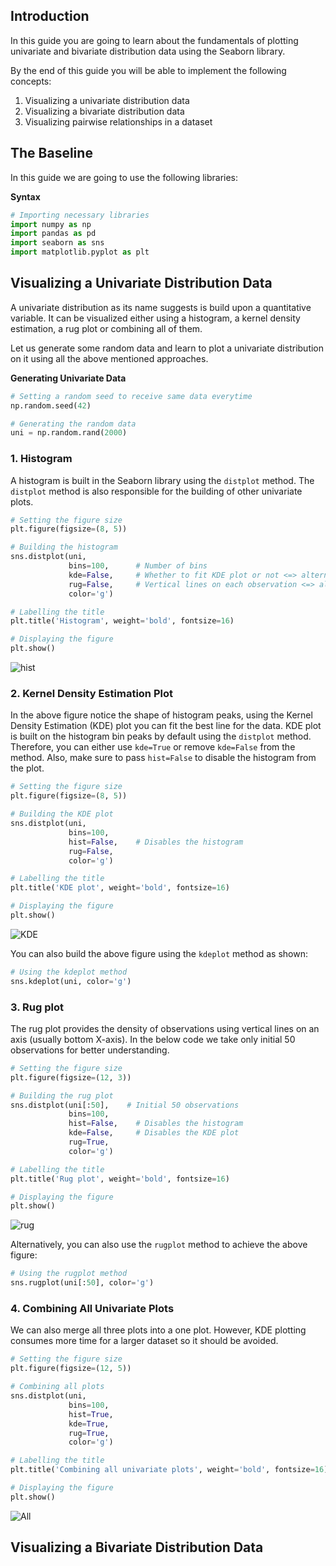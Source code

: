 ## Introduction
In this guide you are going to learn about the fundamentals of plotting univariate and bivariate distribution data using the Seaborn library.

By the end of this guide you will be able to implement the following concepts:
1. Visualizing a univariate distribution data
2. Visualizing a bivariate distribution data
3. Visualizing pairwise relationships in a dataset

## The Baseline
In this guide we are going to use the following libraries:

**Syntax**


```python
# Importing necessary libraries
import numpy as np
import pandas as pd
import seaborn as sns
import matplotlib.pyplot as plt
```

## Visualizing a Univariate Distribution Data
A univariate distribution as its name suggests is build upon a quantitative variable. It can be visualized either using a histogram, a kernel density estimation, a rug plot or combining all of them. 

Let us generate some random data and learn to plot a univariate distribution on it using all the above mentioned approaches.

**Generating Univariate Data**


```python
# Setting a random seed to receive same data everytime
np.random.seed(42)

# Generating the random data
uni = np.random.rand(2000)
```

### 1. Histogram
A histogram is built in the Seaborn library using the `distplot` method. The `distplot` method is also responsible for the building of other univariate plots.


```python
# Setting the figure size
plt.figure(figsize=(8, 5))

# Building the histogram
sns.distplot(uni,
             bins=100,		# Number of bins
             kde=False,		# Whether to fit KDE plot or not <=> alternate of kdeplot
             rug=False,		# Vertical lines on each observation <=> alternate of rugplot
             color='g')

# Labelling the title
plt.title('Histogram', weight='bold', fontsize=16)

# Displaying the figure
plt.show()
```

![hist](https://i.imgur.com/t4ohf35.png)


### 2. Kernel Density Estimation Plot
In the above figure notice the shape of histogram peaks, using the Kernel Density Estimation (KDE) plot you can fit the best line for the data. KDE plot is built on the histogram bin peaks by default using the `distplot` method. Therefore, you can either use `kde=True` or remove `kde=False` from the method. Also, make sure to pass `hist=False` to disable the histogram from the plot.


```python
# Setting the figure size
plt.figure(figsize=(8, 5))

# Building the KDE plot
sns.distplot(uni,
             bins=100,
             hist=False,    # Disables the histogram
             rug=False,
             color='g')

# Labelling the title
plt.title('KDE plot', weight='bold', fontsize=16)

# Displaying the figure
plt.show()
```

![KDE](https://i.imgur.com/qviIK63.png)

You can also build the above figure using the `kdeplot` method as shown:


```python
# Using the kdeplot method
sns.kdeplot(uni, color='g')
```

### 3. Rug plot
The rug plot provides the density of observations using vertical lines on an axis (usually bottom X-axis). In the below code we take only initial 50 observations for better understanding.

```python
# Setting the figure size
plt.figure(figsize=(12, 3))

# Building the rug plot
sns.distplot(uni[:50],    # Initial 50 observations
             bins=100,
             hist=False,    # Disables the histogram
             kde=False,     # Disables the KDE plot
             rug=True,
             color='g')

# Labelling the title
plt.title('Rug plot', weight='bold', fontsize=16)

# Displaying the figure
plt.show()
```

![rug](https://i.imgur.com/YBzopqI.png)

Alternatively, you can also use the `rugplot` method to achieve the above figure:


```python
# Using the rugplot method
sns.rugplot(uni[:50], color='g')
```

### 4. Combining All Univariate Plots
We can also merge all three plots into a one plot. However, KDE plotting consumes more time for a larger dataset so it should be avoided.


```python
# Setting the figure size
plt.figure(figsize=(12, 5))

# Combining all plots
sns.distplot(uni,
             bins=100,
             hist=True,    
             kde=True,    
             rug=True,
             color='g')

# Labelling the title
plt.title('Combining all univariate plots', weight='bold', fontsize=16)

# Displaying the figure
plt.show()
```

![All](https://i.imgur.com/n1yLPX3.png)


## Visualizing a Bivariate Distribution Data
